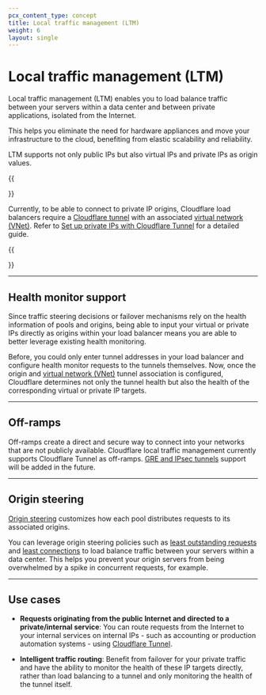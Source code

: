 ```yaml
---
pcx_content_type: concept
title: Local traffic management (LTM)
weight: 6
layout: single
---
```


# Local traffic management (LTM)

Local traffic management (LTM) enables you to load balance traffic between your servers within a data center and between private applications, isolated from the Internet.

This helps you eliminate the need for hardware appliances and move your infrastructure to the cloud, benefiting from elastic scalability and reliability.

LTM supports not only public IPs but also virtual IPs and private IPs as origin values.

{{<Aside type="warning">}}

Currently, to be able to connect to private IP origins, Cloudflare load balancers require a [Cloudflare tunnel](/cloudflare-one/connections/connect-networks/) with an associated [virtual network (VNet)](/cloudflare-one/connections/connect-networks/private-net/cloudflared/tunnel-virtual-networks/). Refer to [Set up private IPs with Cloudflare Tunnel](/load-balancing/local-traffic-management/ltm-tunnels-setup/) for a detailed guide.

{{</Aside>}}

---

## Health monitor support

Since traffic steering decisions or failover mechanisms rely on the health information of pools and origins, being able to input your virtual or private IPs directly as origins within your load balancer means you are able to better leverage existing health monitoring.

Before, you could only enter tunnel addresses in your load balancer and configure health monitor requests to the tunnels themselves. Now, once the origin and [virtual network (VNet)](/cloudflare-one/connections/connect-networks/private-net/cloudflared/tunnel-virtual-networks/) tunnel association is configured, Cloudflare determines not only the tunnel health but also the health of the corresponding virtual or private IP targets.

---

## Off-ramps

Off-ramps create a direct and secure way to connect into your networks that are not publicly available. Cloudflare local traffic management currently supports Cloudflare Tunnel as off-ramps. [GRE and IPsec tunnels](/magic-wan/reference/tunnels/) support will be added in the future.

---

## Origin steering

[Origin steering](/load-balancing/understand-basics/traffic-steering/origin-level-steering/) customizes how each pool distributes requests to its associated origins.

You can leverage origin steering policies such as [least outstanding requests](/load-balancing/understand-basics/traffic-steering/origin-level-steering/least-outstanding-requests-pools/) and [least connections](/load-balancing/understand-basics/traffic-steering/origin-level-steering/least-connections-origin/) to load balance traffic between your servers within a data center. This helps you prevent your origin servers from being overwhelmed by a spike in concurrent requests, for example.

---

## Use cases

* **Requests originating from the public Internet and directed to a private/internal service**: You can route requests from the Internet to your internal services on internal IPs - such as accounting or production automation systems - using [Cloudflare Tunnel](/cloudflare-one/connections/connect-networks/).

* **Intelligent traffic routing**: Benefit from failover for your private traffic and have the ability to monitor the health of these IP targets directly, rather than load balancing to a tunnel and only monitoring the health of the tunnel itself.